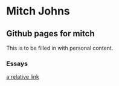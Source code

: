 # Mitch Johns
## Github pages for mitch
This is to be filled in with personal content.

### Essays
[a relative link][def]

[def]: essay1.md